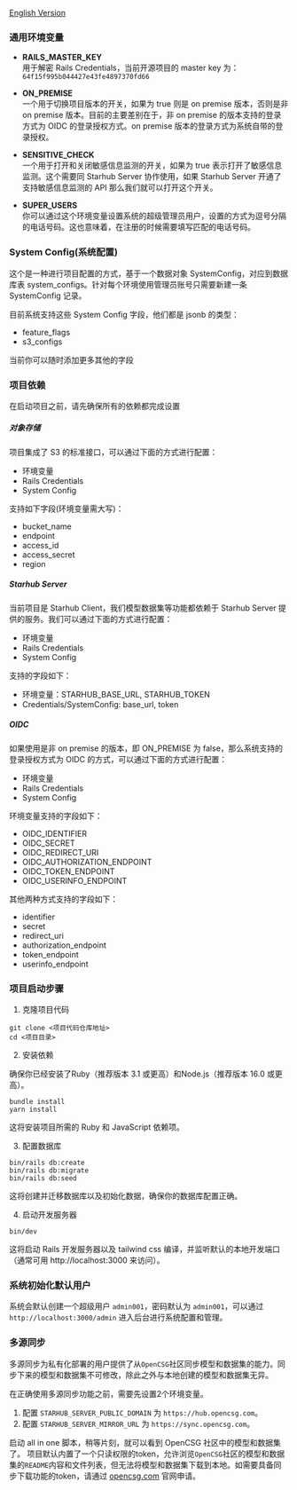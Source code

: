 [English Version](./setup_en.md)

### 通用环境变量
- **RAILS_MASTER_KEY** \
  用于解密 Rails Credentials，当前开源项目的 master key 为：`64f15f995b044427e43fe4897370fd66`

- **ON_PREMISE** \
  一个用于切换项目版本的开关，如果为 true 则是 on premise 版本，否则是非 on premise 版本。目前的主要差别在于，非 on premise 的版本支持的登录方式为 OIDC 的登录授权方式。on premise 版本的登录方式为系统自带的登录授权。

- **SENSITIVE_CHECK** \
  一个用于打开和关闭敏感信息监测的开关，如果为 true 表示打开了敏感信息监测。这个需要同 Starhub Server 协作使用，如果 Starhub Server 开通了支持敏感信息监测的 API 那么我们就可以打开这个开关。

- **SUPER_USERS** \
  你可以通过这个环境变量设置系统的超级管理员用户，设置的方式为逗号分隔的电话号码。这也意味着，在注册的时候需要填写匹配的电话号码。

### System Config(系统配置)
这个是一种进行项目配置的方式，基于一个数据对象 SystemConfig，对应到数据库表 system_configs。针对每个环境使用管理员账号只需要新建一条 SystemConfig 记录。

目前系统支持这些 System Config 字段，他们都是 jsonb 的类型：
- feature_flags
- s3_configs

当前你可以随时添加更多其他的字段

### 项目依赖
在启动项目之前，请先确保所有的依赖都完成设置

##### 对象存储
项目集成了 S3 的标准接口，可以通过下面的方式进行配置：

  - 环境变量
  - Rails Credentials
  - System Config

支持如下字段(环境变量需大写)：

  - bucket_name
  - endpoint
  - access_id
  - access_secret
  - region

##### Starhub Server
当前项目是 Starhub Client，我们模型数据集等功能都依赖于 Starhub Server 提供的服务。我们可以通过下面的方式进行配置：

  - 环境变量
  - Rails Credentials
  - System Config

支持的字段如下：

  - 环境变量：STARHUB_BASE_URL, STARHUB_TOKEN
  - Credentials/SystemConfig: base_url, token

##### OIDC
如果使用是非 on premise 的版本，即 ON_PREMISE 为 false，那么系统支持的登录授权方式为 OIDC 的方式，可以通过下面的方式进行配置：

  - 环境变量
  - Rails Credentials
  - System Config

环境变量支持的字段如下：

  - OIDC_IDENTIFIER
  - OIDC_SECRET
  - OIDC_REDIRECT_URI
  - OIDC_AUTHORIZATION_ENDPOINT
  - OIDC_TOKEN_ENDPOINT
  - OIDC_USERINFO_ENDPOINT

其他两种方式支持的字段如下：

  - identifier
  - secret
  - redirect_uri
  - authorization_endpoint
  - token_endpoint
  - userinfo_endpoint


### 项目启动步骤

1. 克隆项目代码

```
git clone <项目代码仓库地址>
cd <项目目录>
```

2. 安装依赖

确保你已经安装了Ruby（推荐版本 3.1 或更高）和Node.js（推荐版本 16.0 或更高）。

```
bundle install
yarn install
```

这将安装项目所需的 Ruby 和 JavaScript 依赖项。

3. 配置数据库

```
bin/rails db:create
bin/rails db:migrate
bin/rails db:seed
```

这将创建并迁移数据库以及初始化数据，确保你的数据库配置正确。

4. 启动开发服务器

```
bin/dev
```

这将启动 Rails 开发服务器以及 tailwind css 编译，并监听默认的本地开发端口（通常可用 http://localhost:3000 来访问）。


### 系统初始化默认用户

系统会默认创建一个超级用户 `admin001`，密码默认为 `admin001`，可以通过 `http://localhost:3000/admin` 进入后台进行系统配置和管理。

### 多源同步

多源同步为私有化部署的用户提供了从`OpenCSG`社区同步模型和数据集的能力。同步下来的模型和数据集不可修改，除此之外与本地创建的模型和数据集无异。

在正确使用多源同步功能之前，需要先设置2个环境变量。

1. 配置 `STARHUB_SERVER_PUBLIC_DOMAIN` 为 `https://hub.opencsg.com`。
2. 配置 `STARHUB_SERVER_MIRROR_URL` 为 `https://sync.opencsg.com`。

启动 all in one 脚本，稍等片刻，就可以看到 OpenCSG 社区中的模型和数据集了。
项目默认内置了一个只读权限的token，允许浏览`OpenCSG`社区的模型和数据集的`README`内容和文件列表，但无法将模型和数据集下载到本地。如需要具备同步下载功能的token，请通过 [opencsg.com](https://opencsg.com) 官网申请。
